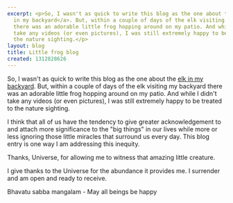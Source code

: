 ```yaml
---
excerpt: <p>So, I wasn't as quick to write this blog as the one about the <a href="/2011/07/18/hello-hungry-guests">elk
  in my backyard</a>. But, within a couple of days of the elk visiting my backyard
  there was an adorable little frog hopping around on my patio. And while I didn't
  take any videos (or even pictures), I was still extremely happy to be treated to
  the nature sighting.</p>
layout: blog
title: Little frog blog
created: 1312828626
---
```

<p>So, I wasn't as quick to write this blog as the one about the <a href="/2011/07/18/hello-hungry-guests">elk in my backyard</a>. But, within a couple of days of the elk visiting my backyard there was an adorable little frog hopping around on my patio. And while I didn't take any videos (or even pictures), I was still extremely happy to be treated to the nature sighting.</p><p>I think that all of us have the tendency to give greater acknowledgement to and attach more significance to the "big things" in our lives while more or less ignoring those little miracles that surround us every day. This blog entry is one way I am addressing this inequity.</p><p>Thanks, Universe, for allowing me to witness that amazing little creature.</p><p>I give thanks to the Universe for the abundance it provides me. I surrender and am open and ready to receive.</p><p>Bhavatu sabba mangalam - May all beings be happy</p>
